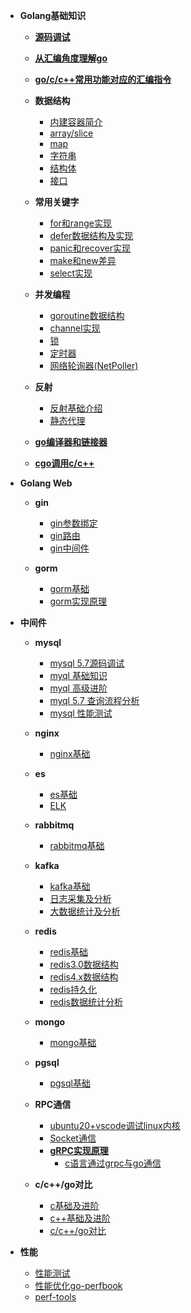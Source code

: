 - **Golang基础知识**  
  - [**源码调试**](./md/base/source/debug.md)  
  - [**从汇编角度理解go**](https://github.com/ymm135/TD4-4BIT-CPU/blob/master/go-asm.md) 
  - [**go/c/c++常用功能对应的汇编指令**](https://github.com/ymm135/go-build/blob/master/gouse-assembly.md)   

  - **数据结构**
    - [内建容器简介](https://github.com/ymm135/go-coding/blob/main/docs/3_%E5%86%85%E5%BB%BA%E5%AE%B9%E5%99%A8.md)  
    - [array/slice](md/base/array/array-slice.md)  
    - [map](./md/base/map/map.md)
    - [字符串](./md/base/string/string.md)  
    - [结构体](md/base/object/struct.md)    
    - [接口](md/base/object/interface.md)  

  - **常用关键字**  
    - [for和range实现](md/base/keyword/for-range.md)  
    - [defer数据结构及实现](md/base/keyword/defer.md)    
    - [panic和recover实现](md/base/keyword/panic-and-recover.md)  
    - [make和new差异](md/base/keyword/make-vs-new.md)   
    - [select实现](md/base/keyword/select.md)

  - **并发编程**
    - [goroutine数据结构](md/base/concurrent/goroutine.md)  
    - [channel实现](md/base/concurrent/channel.md)  
    - [锁](md/base/concurrent/lock.md)  
    - [定时器](md/base/concurrent/timer.md)
    - [网络轮询器(NetPoller)](md/base/concurrent/net-poller.md)

  - **反射**
    - [反射基础介绍](md/base/reflect/reflect-base.md)  
    - [静态代理](md/base/reflect/static-proxy.md)

  - [**go编译器和链接器**](https://github.com/ymm135/go-build)  
  - [**cgo调用c/c++**](https://github.com/ymm135/go-coding/blob/main/lang/c_cpp/README.md)     


- **Golang Web**
  - **gin**
    - [gin参数绑定](./md/web/gin/gin-bind.md)  
    - [gin路由](./md/web/gin/gin-router.md)    
    - [gin中间件](./md/web/gin/gin-middleware.md)    

  - **gorm**  
    - [gorm基础](md/web/gorm/base-gorm.md)  
    - [gorm实现原理](md/web/gorm/flow-gorm.md)  

- **中间件**
  - **mysql** 
    - [mysql 5.7源码调试](md/middleware/mysql/mysql-debug-source.md)  
    - [myql 基础知识](md/middleware/mysql/mysql-base.md)  
    - [myql 高级进阶](md/middleware/mysql/mysql-advance.md)  
    - [myql 5.7 查询流程分析](md/middleware/mysql/mysql-select-flow.md)  
    - [mysql 性能测试](https://github.com/ymm135/unixsoket-mysql-prof)  
  - **nginx**
    - [nginx基础](md/middleware/nginx/nginx-base.md)  

  - **es** 
    - [es基础](md/middleware/es/es-base.md)
    - [ELK](md/middleware/es/elk.md)  

  - **rabbitmq**
    - [rabbitmq基础](md/middleware/rabbitmq/rabbitmq-bases.md)

  - **kafka**  
    - [kafka基础](md/middleware/kafka/kafka-base.md)  
    - [日志采集及分析](md/middleware/kafka/kafka-log.md)  
    - [大数据统计及分析](md/middleware/kafka/kafka-bigdata.md)   

  - **redis**
    - [redis基础](md/middleware/redis/redis-base.md)
    - [redis3.0数据结构](./md/middleware/redis/redis-data-structure.md)  
    - [redis4.x数据结构](./md/middleware/redis/redis4-data-structure.md)
    - [redis持久化](./md/middleware/redis/redis-db.md)  
    - [redis数据统计分析](./md/middleware/redis/redis-statistic-analysis.md)  

  - **mongo**  
    - [mongo基础](md/middleware/mongo/mongo-base.md)  

  - **pgsql**
    - [pgsql基础](md/middleware/pgsql/pgsql-base.md)  

  - **RPC通信** 
    - [ubuntu20+vscode调试linux内核](md/other/ubuntu-kernel-debug.md)  
    - [Socket通信](md/middleware/rpc/socket.md)  
    - [**gRPC实现原理**](https://github.com/ymm135/go-coding/blob/main/lang/rpc/grpc/README.md)
      - [c语言通过grpc与go通信](md/middleware/rpc/c-grpc-go.md) 

  - **c/c++/go对比** 
    - [c基础及进阶](md/c-cpp-golang/base-c.md)  
    - [c++基础及进阶](md/c-cpp-golang/base-c++.md)  
    - [c/c++/go对比](md/c-cpp-golang/c-c++-golang.md)  

- **性能**  
  - [性能测试](md/performence/performance-test.md)  
  - [性能优化go-perfbook](https://github.com/ymm135/go-perfbook)  
  - [perf-tools](https://github.com/ymm135/perf-tools)  